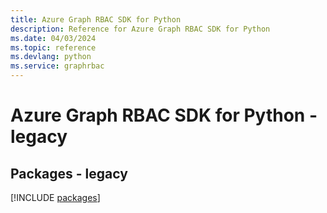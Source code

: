 ```yaml
---
title: Azure Graph RBAC SDK for Python
description: Reference for Azure Graph RBAC SDK for Python
ms.date: 04/03/2024
ms.topic: reference
ms.devlang: python
ms.service: graphrbac
---
```

# Azure Graph RBAC SDK for Python - legacy
## Packages - legacy
[!INCLUDE [packages](graph-rbac-index.md)]